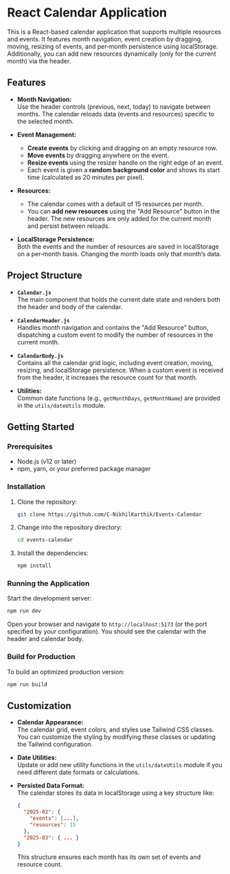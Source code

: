 # React Calendar Application

This is a React-based calendar application that supports multiple resources and events. It features month navigation, event creation by dragging, moving, resizing of events, and per‑month persistence using localStorage. Additionally, you can add new resources dynamically (only for the current month) via the header.

## Features

- **Month Navigation:**  
  Use the header controls (previous, next, today) to navigate between months. The calendar reloads data (events and resources) specific to the selected month.

- **Event Management:**

  - **Create events** by clicking and dragging on an empty resource row.
  - **Move events** by dragging anywhere on the event.
  - **Resize events** using the resizer handle on the right edge of an event.
  - Each event is given a **random background color** and shows its start time (calculated as 20 minutes per pixel).

- **Resources:**

  - The calendar comes with a default of 15 resources per month.
  - You can **add new resources** using the "Add Resource" button in the header. The new resources are only added for the current month and persist between reloads.

- **LocalStorage Persistence:**  
  Both the events and the number of resources are saved in localStorage on a per‑month basis. Changing the month loads only that month’s data.

## Project Structure

- **`Calendar.js`**  
  The main component that holds the current date state and renders both the header and body of the calendar.

- **`CalendarHeader.js`**  
  Handles month navigation and contains the "Add Resource" button, dispatching a custom event to modify the number of resources in the current month.

- **`CalendarBody.js`**  
  Contains all the calendar grid logic, including event creation, moving, resizing, and localStorage persistence. When a custom event is received from the header, it increases the resource count for that month.

- **Utilities:**  
  Common date functions (e.g., `getMonthDays`, `getMonthName`) are provided in the `utils/dateUtils` module.

## Getting Started

### Prerequisites

- Node.js (v12 or later)
- npm, yarn, or your preferred package manager

### Installation

1. Clone the repository:

   ```bash
   git clone https://github.com/C-NikhilKarthik/Events-Calendar
   ```

2. Change into the repository directory:

   ```bash
   cd events-calendar
   ```

3. Install the dependencies:
   ```bash
   npm install
   ```

### Running the Application

Start the development server:

```bash
npm run dev
```

Open your browser and navigate to `http://localhost:5173` (or the port specified by your configuration). You should see the calendar with the header and calendar body.

### Build for Production

To build an optimized production version:

```bash
npm run build
```

## Customization

- **Calendar Appearance:**  
  The calendar grid, event colors, and styles use Tailwind CSS classes. You can customize the styling by modifying these classes or updating the Tailwind configuration.

- **Date Utilities:**  
  Update or add new utility functions in the `utils/dateUtils` module if you need different date formats or calculations.

- **Persisted Data Format:**  
  The calendar stores its data in localStorage using a key structure like:
  ```json
  {
    "2025-02": {
      "events": [...],
      "resources": 15
    },
    "2025-03": { ... }
  }
  ```
  This structure ensures each month has its own set of events and resource count.
